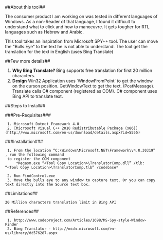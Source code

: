##About this tool##

The consumer product I am working on was tested in different languages of Windows. As a non-Reader of that language, I 
found it difficult to understand what to click and how to manoeuvre. It gets tougher for RTL languages such as Hebrew and 
Arabic.

This tool takes an inspiration from Microsoft SPY++ tool. The user can move the "Bulls Eye" to the text he is not able
to understand. The tool get the translation for the text in English (uses Bing Translate)


##Few more details##

  1. **Why Bing Translate?**
     Bing supports free translation for first 20 million characters.
  2. **Design**
     Win32 Application uses ‘WindowFromPoint’ to get the window on the curson position. GetWindowText to get the text. 
     (PostMessage). Translate calls C# component (registered as COM). C# component uses Bing API to translate text.
     
##Steps to Install##

  ###Pre-Requisites###
  
     1. Microsoft Dotnet Framework 4.0
     2. [Microsoft Visual C++ 2010 Redistributable Package (x86)](http://www.microsoft.com/en-us/download/details.aspx?id=5555)


  ###Installation###
  
     1. From the location “C:\Windows\Microsoft.NET\Framework\v4.0.30319” , run the following command 
     to register the COM component 
         *Regasm.exe “<Tool Copy Location>\TranslatorComp.dll” /tlb: “<Tool Copy Location>\TranslatorComp.tlb” /codebase*
         
     2. Run FindControl.exe
     3. Move the bulls eye to any window to capture text. Or you can copy text directly into the Source text box.
     
     
##Limitations##

    20 Million characters translation limit in Bing API
    
    
##References##

     1. http://www.codeproject.com/Articles/1698/MS-Spy-style-Window-Finder
     2.	Bing Translator - http://msdn.microsoft.com/en-us/library/dd576287.aspx
